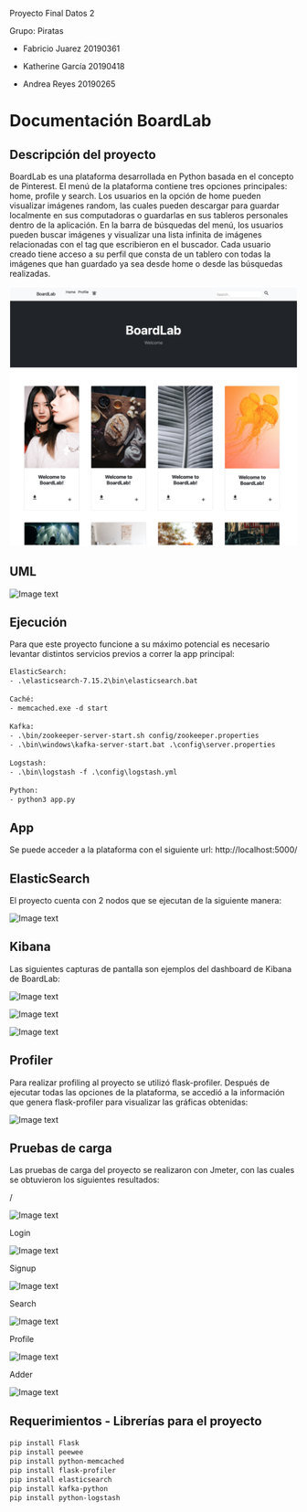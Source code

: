 Proyecto Final Datos 2

Grupo: Piratas

* Fabricio Juarez 20190361

* Katherine García 20190418

* Andrea Reyes 20190265



# Documentación BoardLab

## Descripción del proyecto

BoardLab es una plataforma desarrollada en Python basada en el concepto de Pinterest. El menú de la plataforma contiene tres opciones principales: home, profile y search. Los usuarios en la opción de home pueden visualizar imágenes random, las cuales pueden descargar para guardar localmente en sus computadoras o guardarlas en sus tableros personales dentro de la aplicación. En la barra de búsquedas del menú, los usuarios pueden buscar imágenes y visualizar una lista infinita de imágenes relacionadas con el tag que escribieron en el buscador. Cada usuario creado tiene acceso a su perfil que consta de un tablero con todas la imágenes que han guardado ya sea desde home o desde las búsquedas realizadas.

![Image text](https://github.com/AndreaNathalia/datos2-BoardLab/blob/main/imgsDocumentacion/boardlab.png)


## UML

![Image text]()


## Ejecución

Para que este proyecto funcione a su máximo potencial es necesario levantar distintos servicios previos a correr la app principal:


```
ElasticSearch: 
- .\elasticsearch-7.15.2\bin\elasticsearch.bat

Caché:
- memcached.exe -d start

Kafka:  
- .\bin/zookeeper-server-start.sh config/zookeeper.properties
- .\bin\windows\kafka-server-start.bat .\config\server.properties

Logstash: 
- .\bin\logstash -f .\config\logstash.yml

Python: 
- python3 app.py 
```


## App

Se puede acceder a la plataforma con el siguiente url: http://localhost:5000/ 


## ElasticSearch

El proyecto cuenta con 2 nodos que se ejecutan de la siguiente manera:

![Image text]()


## Kibana

Las siguientes capturas de pantalla son ejemplos del dashboard de Kibana de BoardLab:

![Image text]()

![Image text]()

![Image text]()


## Profiler

Para realizar profiling al proyecto se utilizó flask-profiler. Después de ejecutar todas las opciones de la plataforma, se accedió a la información que genera flask-profiler para visualizar las gráficas obtenidas:

![Image text]()


## Pruebas de carga

Las pruebas de carga del proyecto se realizaron con Jmeter, con las cuales se obtuvieron los siguientes resultados:

/

![Image text]()

Login

![Image text]()

Signup

![Image text]()

Search

![Image text]()

Profile

![Image text]()

Adder

![Image text]()



## Requerimientos - Librerías para el proyecto

```
pip install Flask
pip install peewee
pip install python-memcached
pip install flask-profiler
pip install elasticsearch
pip install kafka-python
pip install python-logstash
```



























